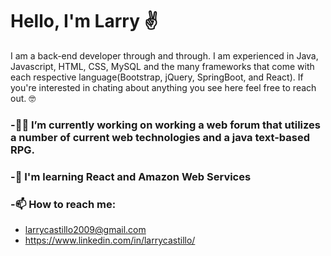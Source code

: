 # Hello, I'm Larry ✌

I am a back-end developer through and through. I am experienced in Java, Javascript, HTML, CSS, MySQL and the many frameworks that come with each respective language(Bootstrap, jQuery, SpringBoot, and React). If you're interested in chating about anything you see here feel free to reach out. 🤓

### -👷🏾 I’m currently working on working a web forum that utilizes a number of current web technologies and a java text-based RPG. 
### -📓 I'm learning React and Amazon Web Services
### -📫 How to reach me: 
* larrycastillo2009@gmail.com
* https://www.linkedin.com/in/larrycastillo/
